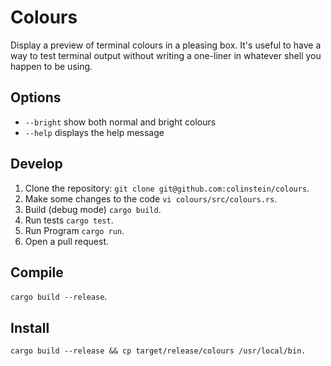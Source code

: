 # Colours
Display a preview of terminal colours in a pleasing box. It's useful to have a
way to test terminal output without writing a one-liner in whatever shell you
happen to be using.

## Options
  * `--bright` show both normal and bright colours
  * `--help` displays the help message

## Develop
  1. Clone the repository: `git clone git@github.com:colinstein/colours`.
  2. Make some changes to the code `vi colours/src/colours.rs`.
  3. Build (debug mode) `cargo build`.
  4. Run tests `cargo test`.
  5. Run Program `cargo run`.
  6. Open a pull request.

## Compile
`cargo build --release`.

## Install
`cargo build --release && cp target/release/colours /usr/local/bin.`

